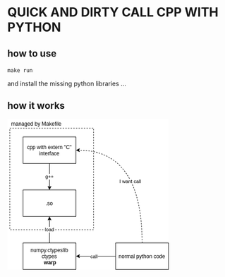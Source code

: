# QUICK AND DIRTY CALL CPP WITH PYTHON



## how to use

```
make run
```

and install the missing python libraries ...

## how it works

![](python_c_hybrid.png)